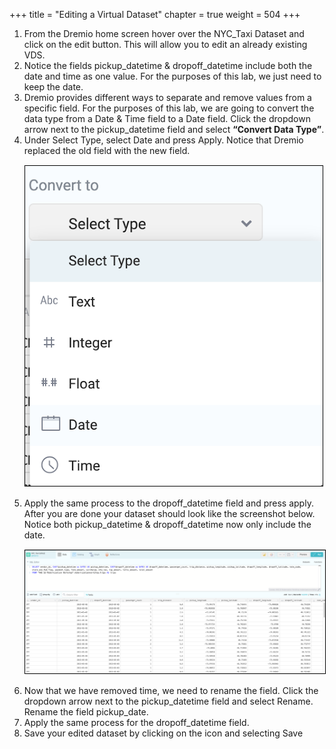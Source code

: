 +++
title = "Editing a Virtual Dataset"
chapter = true
weight = 504
+++

<div style="text-align: left">
</div>
    <ol>
       <li> From the Dremio home screen hover over the NYC_Taxi Dataset and click on the edit button.  This will allow you to edit an already existing VDS.

</li>
<li> Notice the fields pickup_datetime & dropoff_datetime include both the date and time as one value. For the purposes of this lab, we just need to keep the date.  
      
</li>
 <li> Dremio provides different ways to separate and remove values from a specific field.  For the purposes of this lab, we are going to convert the data type from a Date & Time field to a Date field.  Click the dropdown arrow next to the pickup_datetime field and select <b>“Convert Data Type”</b>.  </li>
       <li>Under Select Type, select Date and press Apply.  Notice that Dremio replaced the old field with the new field.  
</li>
        <img src="../../images/dremio37.png" style="margin:15px 0px; border:1px solid black"/>
<li>Apply the same process to the dropoff_datetime field and press apply.  After you are done your dataset should look like the screenshot below.  Notice both pickup_datetime & dropoff_datetime now only include the date. </li>
           <img src="../../images/dremio38.png" style="margin:15px 0px; border:1px solid black"/>
    <li>Now that we have removed time, we need to rename the field.  Click the dropdown arrow next to the pickup_datetime field and select Rename.  Rename the field pickup_date.</li>
   <li>Apply the same process for the dropoff_datetime field.
</li>
<li>Save your edited dataset by clicking on the  icon and selecting Save
</li>
    </ol>

